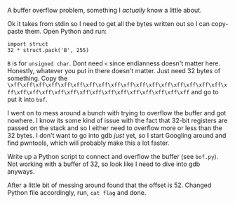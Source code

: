A buffer overflow problem, something I *actually* know a little about.

Ok it takes from stdin so I need to get all the bytes written out so I can copy-paste them. Open Python and run:
```
import struct
32 * struct.pack('B', 255)
```
`B` is for `unsigned char`. Dont need `<` since endianness doesn't matter here. Honestly, whatever you put in there doesn't matter. Just need 32 bytes of something. Copy the `\xff\xff\xff\xff\xff\xff\xff\xff\xff\xff\xff\xff\xff\xff\xff\xff\xff\xff\xff\xff\xff\xff\xff\xff\xff\xff\xff\xff\xff\xff\xff\xff` and go to put it into `buf`.

I went on to mess around a bunch with trying to overflow the buffer and got nowhere. I know its some kind of issue with the fact that 32-bit registers are passed on the stack and so I either need to overflow more or less than the 32 bytes. I don't want to go into gdb *just* yet, so I start Googling around and find pwntools, which will probably make this a lot faster.

Write up a Python script to connect and overflow the buffer (see `bof.py`). Not working with a buffer of 32, so look like I need to dive into gdb anyways. 

After a little bit of messing around found that the offset is 52. Changed Python file accordingly, run, `cat flag` and done.
